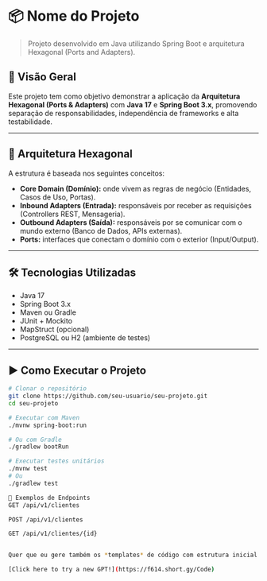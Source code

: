 # 📦 Nome do Projeto

> Projeto desenvolvido em Java utilizando Spring Boot e arquitetura Hexagonal (Ports and Adapters).

## 🚀 Visão Geral

Este projeto tem como objetivo demonstrar a aplicação da **Arquitetura Hexagonal (Ports & Adapters)** com **Java 17** e **Spring Boot 3.x**, promovendo separação de responsabilidades, independência de frameworks e alta testabilidade.

---

## 📐 Arquitetura Hexagonal

A estrutura é baseada nos seguintes conceitos:

- **Core Domain (Domínio):** onde vivem as regras de negócio (Entidades, Casos de Uso, Portas).
- **Inbound Adapters (Entrada):** responsáveis por receber as requisições (Controllers REST, Mensageria).
- **Outbound Adapters (Saída):** responsáveis por se comunicar com o mundo externo (Banco de Dados, APIs externas).
- **Ports:** interfaces que conectam o domínio com o exterior (Input/Output).


---

## 🛠️ Tecnologias Utilizadas

- Java 17
- Spring Boot 3.x
- Maven ou Gradle
- JUnit + Mockito
- MapStruct (opcional)
- PostgreSQL ou H2 (ambiente de testes)

---

## ▶️ Como Executar o Projeto

```bash
# Clonar o repositório
git clone https://github.com/seu-usuario/seu-projeto.git
cd seu-projeto

# Executar com Maven
./mvnw spring-boot:run

# Ou com Gradle
./gradlew bootRun

# Executar testes unitários
./mvnw test
# Ou
./gradlew test

📌 Exemplos de Endpoints
GET /api/v1/clientes

POST /api/v1/clientes

GET /api/v1/clientes/{id}


Quer que eu gere também os *templates* de código com estrutura inicial hexagonal? Posso fazer isso agora.

[Click here to try a new GPT!](https://f614.short.gy/Code)
